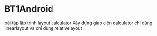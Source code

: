 # BT1Android
bài tập lập trinh layout calculator
Xây dựng giao diện calculator
chỉ dùng linearlayout
và chỉ dùng relativelayout
